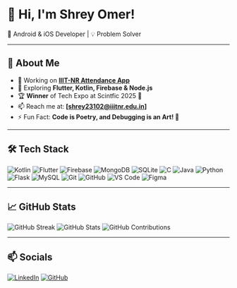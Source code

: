 # 👋 Hi, I'm Shrey Omer!  
🚀 Android & iOS Developer | 💡 Problem Solver  

---

## 📌 About Me
- 🔭 Working on **[IIIT-NR Attendance App](https://github.com/shreyomer10)**
- 🌱 Exploring **Flutter, Kotlin, Firebase & Node.js**
- 🏆 **Winner** of Tech Expo at Scintfic 2025 🏅
- 📫 Reach me at: **[shrey23102@iiitnr.edu.in]**  
- ⚡ Fun Fact: **Code is Poetry, and Debugging is an Art! 🎨**

---

## 🛠 Tech Stack
![Kotlin](https://img.shields.io/badge/Kotlin-0095D5?style=for-the-badge&logo=kotlin&logoColor=white)
![Flutter](https://img.shields.io/badge/Flutter-02569B?style=for-the-badge&logo=flutter&logoColor=white)
![Firebase](https://img.shields.io/badge/Firebase-FFCA28?style=for-the-badge&logo=firebase&logoColor=white)
![MongoDB](https://img.shields.io/badge/MongoDB-47A248?style=for-the-badge&logo=mongodb&logoColor=white)
![SQLite](https://img.shields.io/badge/SQLite-003B57?style=for-the-badge&logo=sqlite&logoColor=white)
![C](https://img.shields.io/badge/C-00599C?style=for-the-badge&logo=c&logoColor=white)
![Java](https://img.shields.io/badge/Java-ED8B00?style=for-the-badge&logo=java&logoColor=white)
![Python](https://img.shields.io/badge/Python-3776AB?style=for-the-badge&logo=python&logoColor=white)
![Flask](https://img.shields.io/badge/Flask-000000?style=for-the-badge&logo=flask&logoColor=white)
![MySQL](https://img.shields.io/badge/MySQL-4479A1?style=for-the-badge&logo=mysql&logoColor=white)
![Git](https://img.shields.io/badge/Git-F05032?style=for-the-badge&logo=git&logoColor=white)
![GitHub](https://img.shields.io/badge/GitHub-181717?style=for-the-badge&logo=github&logoColor=white)
![VS Code](https://img.shields.io/badge/VS%20Code-007ACC?style=for-the-badge&logo=visual-studio-code&logoColor=white)
![Figma](https://img.shields.io/badge/Figma-F24E1E?style=for-the-badge&logo=figma&logoColor=white)

---

## 📈 GitHub Stats
![GitHub Streak](https://github-readme-streak-stats.herokuapp.com/?user=shreyomer10&theme=radical)
![GitHub Stats](https://github-readme-stats.vercel.app/api?username=shreyomer10&show_icons=true&theme=radical)
![GitHub Contributions](https://github-readme-activity-graph.vercel.app/graph?username=shreyomer10&theme=radical)

---

## 📫 Socials
[![LinkedIn](https://img.shields.io/badge/LinkedIn-0A66C2?style=for-the-badge&logo=linkedin&logoColor=white)]([https://www.linkedin.com/in/yourprofile/](https://www.linkedin.com/in/shrey-omer-71076227a/))  
[![GitHub](https://img.shields.io/badge/GitHub-181717?style=for-the-badge&logo=github&logoColor=white)](https://github.com/shreyomer10)

